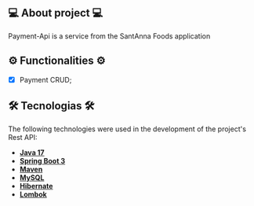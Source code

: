 ## 💻 About project 💻
Payment-Api is a service from the SantAnna Foods application
## ⚙️ Functionalities ⚙️
- [x] Payment CRUD;

## 🛠 Tecnologias 🛠
The following technologies were used in the development of the project's Rest API:
- **[Java 17](https://www.oracle.com/java)**
- **[Spring Boot 3](https://spring.io/projects/spring-boot)**
- **[Maven](https://maven.apache.org)**
- **[MySQL](https://www.mysql.com)**
- **[Hibernate](https://hibernate.org)**
- **[Lombok](https://projectlombok.org)**
